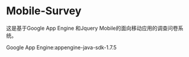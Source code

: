 Mobile-Survey
=============

这是基于Google App Engine 和Jquery Mobile的面向移动应用的调查问卷系统。

Google App Engine:appengine-java-sdk-1.7.5
